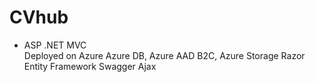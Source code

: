 # CVhub
<ul>
<li>ASP .NET MVC</li> 
Deployed on Azure
Azure DB, Azure AAD B2C, Azure Storage
Razor
Entity Framework
Swagger
Ajax
</ul>
